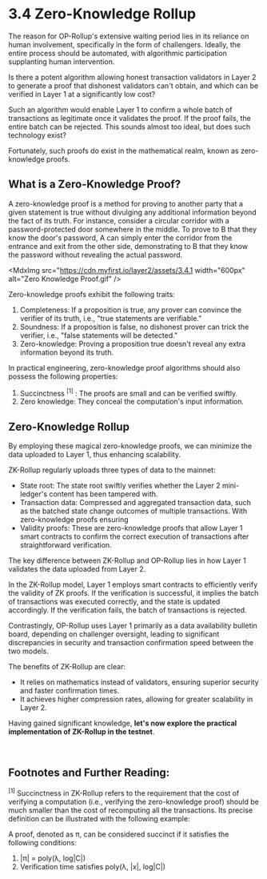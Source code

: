 # 3.4 Zero-Knowledge Rollup

The reason for OP-Rollup's extensive waiting period lies in its reliance on human involvement, specifically in the form of challengers. Ideally, the entire process should be automated, with algorithmic participation supplanting human intervention.

Is there a potent algorithm allowing honest transaction validators in Layer 2 to generate a proof that dishonest validators can't obtain, and which can be verified in Layer 1 at a significantly low cost?

Such an algorithm would enable Layer 1 to confirm a whole batch of transactions as legitimate once it validates the proof. If the proof fails, the entire batch can be rejected. This sounds almost too ideal, but does such technology exist?

Fortunately, such proofs do exist in the mathematical realm, known as zero-knowledge proofs.

## What is a Zero-Knowledge Proof?

A zero-knowledge proof is a method for proving to another party that a given statement is true without divulging any additional information beyond the fact of its truth. For instance, consider a circular corridor with a password-protected door somewhere in the middle. To prove to B that they know the door's password, A can simply enter the corridor from the entrance and exit from the other side, demonstrating to B that they know the password without revealing the actual password.

<MdxImg src="https://cdn.myfirst.io/layer2/assets/3.4.1 width="600px" alt="Zero Knowledge Proof.gif" />

Zero-knowledge proofs exhibit the following traits:

1. Completeness: If a proposition is true, any prover can convince the verifier of its truth, i.e., "true statements are verifiable."
2. Soundness: If a proposition is false, no dishonest prover can trick the verifier, i.e., "false statements will be detected."
3. Zero-knowledge: Proving a proposition true doesn't reveal any extra information beyond its truth.

In practical engineering, zero-knowledge proof algorithms should also possess the following properties:

1. Succinctness <sup>[1]</sup> : The proofs are small and can be verified swiftly.
2. Zero knowledge: They conceal the computation's input information.

## Zero-Knowledge Rollup

By employing these magical zero-knowledge proofs, we can minimize the data uploaded to Layer 1, thus enhancing scalability.

ZK-Rollup regularly uploads three types of data to the mainnet:

- State root: The state root swiftly verifies whether the Layer 2 mini-ledger's content has been tampered with.
- Transaction data: Compressed and aggregated transaction data, such as the batched state change outcomes of multiple transactions. With zero-knowledge proofs ensuring
- Validity proofs: These are zero-knowledge proofs that allow Layer 1 smart contracts to confirm the correct execution of transactions after straightforward verification.

<MdxImg src="https://cdn.myfirst.io/layer2/assets/3.4.2.gif" width="600px" alt="ZK-Rollup Chain.gif" />

The key difference between ZK-Rollup and OP-Rollup lies in how Layer 1 validates the data uploaded from Layer 2.

In the ZK-Rollup model, Layer 1 employs smart contracts to efficiently verify the validity of ZK proofs. If the verification is successful, it implies the batch of transactions was executed correctly, and the state is updated accordingly. If the verification fails, the batch of transactions is rejected.

Contrastingly, OP-Rollup uses Layer 1 primarily as a data availability bulletin board, depending on challenger oversight, leading to significant discrepancies in security and transaction confirmation speed between the two models.

The benefits of ZK-Rollup are clear:

- It relies on mathematics instead of validators, ensuring superior security and faster confirmation times.
- It achieves higher compression rates, allowing for greater scalability in Layer 2.

Having gained significant knowledge, **let's now explore the practical implementation of ZK-Rollup in the testnet**.

&nbsp;

## Footnotes and Further Reading:

<sup>[1]</sup> Succinctness in ZK-Rollup refers to the requirement that the cost of verifying a computation (i.e., verifying the zero-knowledge proof) should be much smaller than the cost of recomputing all the transactions. Its precise definition can be illustrated with the following example:

A proof, denoted as π, can be considered succinct if it satisfies the following conditions:

1. |π| = poly(λ, log|C|)
2. Verification time satisfies poly(λ, |x|, log|C|)

<GithubAvatar owner='lxdao-official' repo='myfirstlayer2-frontend' path='mdx/en/3.4-zero-knowledge-rollup.md' />

<EditChapter url='https://github.com/lxdao-official/myfirstlayer2-frontend/blob/main/mdx/en/3.4-zero-knowledge-rollup.md' />
